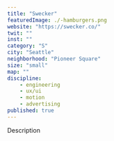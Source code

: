 ```yaml
---
title: "Swecker"
featuredImage: ./-hamburgers.png
website: "https://swecker.co/"
twit: ""
inst: ""
category: "S"
city: "Seattle"
neighborhood: "Pioneer Square"
size: "small"
map: ""
discipline:
    - engineering
    - ux/ui
    - motion
    - advertising
published: true
---
```


Description
